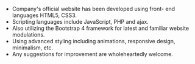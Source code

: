 - Company's official website has been developed using front- end languages HTML5, CSS3.
- Scripting languages include JavaScript, PHP and ajax.
- Also utilizing the Bootstrap 4 framework for latest and familiar website modulations.
- Using advanced styling including animations, responsive design, minimalism, etc.
- Any suggestions for improvement are wholeheartedly welcome.
